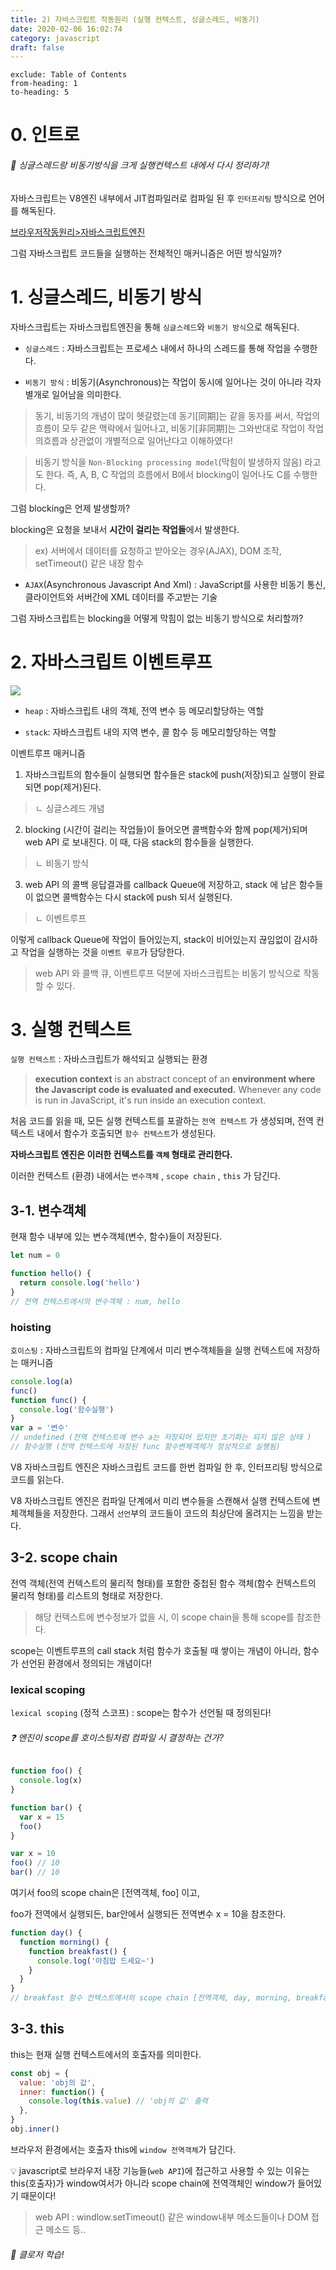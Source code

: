 ```yaml
---
title: 2) 자바스크립트 작동원리 (실행 컨텍스트, 싱글스레드, 비동기)
date: 2020-02-06 16:02:74
category: javascript
draft: false
---
```


```toc
exclude: Table of Contents
from-heading: 1
to-heading: 5
```

# 0. 인트로

###### :hatched_chick: 싱글스레드랑 비동기방식을 크게 실행컨텍스트 내에서 다시 정리하기!

자바스크립트는 V8엔진 내부에서 JIT컴파일러로 컴파일 된 후 `인터프리팅` 방식으로 언어를 해독된다.

[브라우저작동원리>자바스크립트엔진](https://taeny.dev/javascript/1%EC%9B%B9%EB%B8%8C%EB%9D%BC%EC%9A%B0%EC%A0%80%EC%9E%91%EB%8F%99%EC%9B%90%EB%A6%AC/#2-2-%EC%9E%90%EB%B0%94%EC%8A%A4%ED%81%AC%EB%A6%BD%ED%8A%B8%EC%97%94%EC%A7%84)

그럼 자바스크립트 코드들을 실행하는 전체적인 매커니즘은 어떤 방식일까?

# 1. 싱글스레드, 비동기 방식

자바스크립트는 자바스크립트엔진을 통해 `싱글스레드`와 `비동기 방식`으로 해독된다.

- `싱글스레드` : 자바스크립트는 프로세스 내에서 하나의 스레드를 통해 작업을 수행한다.

- `비동기 방식` : 비동기(Asynchronous)는 작업이 동시에 일어나는 것이 아니라 각자 별개로 일어남을 의미한다.

> 동기, 비동기의 개념이 많이 헷갈렸는데 동기[同期]는 같을 동자를 써서, 작업의 흐름이 모두 같은 맥락에서 일어나고, 비동기[非同期]는 그와반대로 작업이 작업의흐름과 상관없이 개별적으로 일어난다고 이해하였다!

> 비동기 방식을 `Non-Blocking processing model`(막힘이 발생하지 않음) 라고도 한다. 즉, A, B, C 작업의 흐름에서 B에서 blocking이 일어나도 C를 수행한다.

그럼 blocking은 언제 발생할까?

blocking은 요청을 보내서 **시간이 걸리는 작업들**에서 발생한다.

> ex) 서버에서 데이터를 요청하고 받아오는 경우(AJAX), DOM 조작, setTimeout() 같은 내장 함수

- `AJAX`(Asynchronous Javascript And Xml) : JavaScript를 사용한 비동기 통신, 클라이언트와 서버간에 XML 데이터를 주고받는 기술

그럼 자바스크립트는 blocking을 어떻게 막힘이 없는 비동기 방식으로 처리할까?

# 2. 자바스크립트 이벤트루프

![](./images/js.png)

- `heap` : 자바스크립트 내의 객체, 전역 변수 등 메모리할당하는 역할

- `stack`: 자바스크립트 내의 지역 변수, 콜 함수 등 메모리할당하는 역할

이벤트루프 매커니즘

1. 자바스크립트의 함수들이 실행되면 함수들은 stack에 push(저장)되고 실행이 완료되면 pop(제거)된다.

> ㄴ 싱글스레드 개념

2. blocking (시간이 걸리는 작업들)이 들어오면 콜백함수와 함께 pop(제거)되며 web API 로 보내진다. 이 때, 다음 stack의 함수들을 실행한다.

> ㄴ 비동기 방식

3. web API 의 콜백 응답결과를 callback Queue에 저장하고, stack 에 남은 함수들이 없으면 콜백함수는 다시 stack에 push 되서 실행된다.

> ㄴ 이벤트루프

이렇게 callback Queue에 작업이 들어있는지, stack이 비어있는지 끊임없이 감시하고 작업을 실행하는 것을 `이벤트 루프`가 담당한다.

> web API 와 콜백 큐, 이벤트루프 덕분에 자바스크립트는 비동기 방식으로 작동할 수 있다.

# 3. 실행 컨텍스트

`실행 컨텍스트` : 자바스크립트가 해석되고 실행되는 환경

> **execution context** is an abstract concept of an **environment where the Javascript code is evaluated and executed.** Whenever any code is run in JavaScript, it's run inside an execution context.

처음 코드를 읽을 때, 모든 실행 컨텍스트를 포괄하는 `전역 컨텍스트` 가 생성되며, 전역 컨텍스트 내에서 함수가 호출되면 `함수 컨텍스트`가 생성된다.

**자바스크립트 엔진은 이러한 컨텍스트를 `객체` 형태로 관리한다.**

이러한 컨텍스트 (환경) 내에서는 `변수객체` , `scope chain` , `this` 가 담긴다.

## 3-1. 변수객체

현재 함수 내부에 있는 변수객체(변수, 함수)들이 저장된다.

```javascript
let num = 0

function hello() {
  return console.log('hello')
}
// 전역 컨텍스트에서의 변수객체 : num, hello
```

### hoisting

`호이스팅` : 자바스크립트의 컴파일 단계에서 미리 변수객체들을 실행 컨텍스트에 저장하는 매커니즘

```javascript
console.log(a)
func()
function func() {
  console.log('함수실행')
}
var a = '변수'
// undefined (전역 컨텍스트에 변수 a는 저장되어 있지만 초기화는 되지 않은 상태 )
// 함수실행 (전역 컨텍스트에 저장된 func 함수변체객체가 정상적으로 실행됨)
```

V8 자바스크립트 엔진은 자바스크립트 코드를 한번 컴파일 한 후, 인터프리팅 방식으로 코드를 읽는다.

V8 자바스크립트 엔진은 컴파일 단계에서 미리 변수들을 스캔해서 실행 컨텍스트에 변체객체들을 저장한다. 그래서 `선언`부의 코드들이 코드의 최상단에 올려지는 느낌을 받는다.

## 3-2. scope chain

전역 객체(전역 컨텍스트의 물리적 형태)를 포함한 중첩된 함수 객체(함수 컨텍스트의 물리적 형태)를 리스트의 형태로 저장한다.

> 해당 컨텍스트에 변수정보가 없을 시, 이 scope chain을 통해 scope를 참조한다.

scope는 이벤트루프의 call stack 처럼 함수가 호출될 때 쌓이는 개념이 아니라, 함수가 선언된 환경에서 정의되는 개념이다!

### lexical scoping

`lexical scoping` (정적 스코프) : scope는 함수가 선언될 때 정의된다!

###### :question: 엔진이 scope를 호이스팅처럼 컴파일 시 결정하는 건가?

```javascript
function foo() {
  console.log(x)
}

function bar() {
  var x = 15
  foo()
}

var x = 10
foo() // 10
bar() // 10
```

여기서 foo의 scope chain은 [전역객체, foo] 이고,

foo가 전역에서 실행되든, bar안에서 실행되든 전역변수 x = 10을 참조한다.

```javascript
function day() {
  function morning() {
    function breakfast() {
      console.log('아침밥 드세요~')
    }
  }
}
// breakfast 함수 컨텍스트에서의 scope chain [전역객체, day, morning, breakfast]
```

## 3-3. this

this는 현재 실행 컨텍스트에서의 호출자를 의미한다.

```javascript
const obj = {
  value: 'obj의 값',
  inner: function() {
    console.log(this.value) // 'obj의 값' 출력
  },
}
obj.inner()
```

브라우저 환경에서는 호출자 this에 `window 전역객체`가 담긴다.

:bulb: javascript로 브라우저 내장 기능들(`web API`)에 접근하고 사용할 수 있는 이유는 this(호출자)가 window여서가 아니라 scope chain에 전역객체인 window가 들어있기 때문이다!

> web API : windlow.setTimeout() 같은 window내부 메소드들이나 DOM 접근 메소드 등..

###### :hatched_chick: 클로저 학습!
